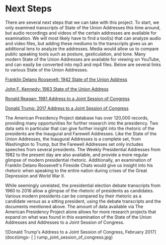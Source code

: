 # Next Steps

There are several next steps that we can take with this project. To start, we only examined transcripts of State of the Union Addresses this time around, but audio recordings and videos of the certain addresses are available for examination. We will most likely have to find a tool(s) that can analyze audio and video files, but adding these mediums to the transcripts gives us an additional lens to analyze the addresses. Media would allow us to compare public speaking tools such as posture, gesticulation, and tone. Many modern State of the Union Addresses are available for viewing on YouTube, and can easily be converted into mp3 and mp4 files. Below are several links to various State of the Union Addresses.

[Franklin Delano Roosevelt: 1942 State of the Union Address](https://www.youtube.com/watch?v=7ENJEfarEjg)

[John F. Kennedy: 1963 State of the Union Address](https://www.youtube.com/watch?v=ZbL5MIfjqmU)

[Ronald Reagan: 1981 Address to a Joint Session of Congress](https://www.youtube.com/watch?v=sS-CuAv1DCY)

[Donald Trump: 2017 Address to a Joint Session of Congress](https://www.youtube.com/watch?v=YvRmQz525PA)

The American Presidency Project database has over 120,000 records, providing many opportunities for further research into the presidency. Two data sets in particular that can give further insight into the rhetoric of the presidents are the Inaugural and Farewell Addresses. Like the State of the Union Addresses, the Inaugural Addresses is a complete set, from Washington to Trump, but the Farewell Addresses set only includes speeches from several presidents. The Weekly Presidential Addresses from 1982 to the present day are also available, and provide a more regular glimpse of modern presidential rhetoric. Additionally, an examination of Franklin Delano Roosevelt's Fireside Chats would give us insight into his rhetoric when speaking to the entire nation during crises of the Great Depression and World War II.

While seemingly unrelated, the presidential election debate transcripts from 1960 to 2016 allow a glimpse of the rhetoric of presidents as candidates. Various modern presidents can be compared by their rhetoric as a candidate versus as a sitting president, using the debate transcripts and the documents mentioned above. The amount of data available via The American Presidency Project alone allows for more research projects that expand on what was found in this examination of the State of the Union Addresses and Addresses to a Joint Session of Congress.

![Donald Trump's Address to a Joint Session of Congress, February 2017](docs\imgs\- [ ] rump_joint_session_of_congress.jpg)

